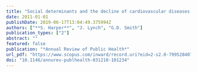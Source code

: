 ```yaml
---
title: "Social determinants and the decline of cardiovascular diseases: Understanding the links"
date: 2011-01-01
publishDate: 2019-06-17T13:04:49.375994Z
authors: ["**S. Harper**", "J. Lynch", "G.D. Smith"]
publication_types: ["2"]
abstract: ""
featured: false
publication: "*Annual Review of Public Health*"
url_pdf: "https://www.scopus.com/inward/record.uri?eid=2-s2.0-79952840734&doi=10.1146%2fannurev-publhealth-031210-101234&partnerID=40&md5=32ff5f220a3085cd108414ca1c58c157"
doi: "10.1146/annurev-publhealth-031210-101234"
---
```



